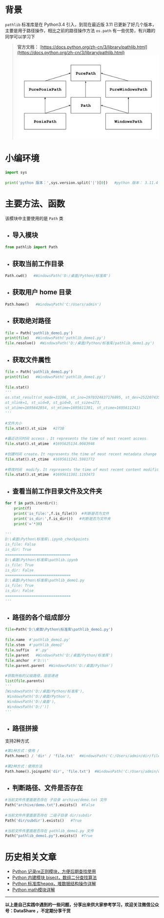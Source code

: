 # 背景
`pathlib` 标准库是在 Python3.4 引入，到现在最近版 3.11 已更新了好几个版本，主要是用于路径操作，相比之前的路径操作方法 `os.path` 有一些优势，有兴趣的同学可以学习下

>**官方文档：** [https://docs.python.org/zh-cn/3/library/pathlib.html](https://docs.python.org/zh-cn/3/library/pathlib.html)
![官方pathlib图片](./image/6641583-9e5a96f92df24f82.png)

# 小编环境
```python
import sys

print('python 版本：',sys.version.split('|')[0])   #python 版本： 3.11.4
```

# 主要方法、函数
该模块中主要使用的是 `Path` 类
- ## 导入模块
```python
from pathlib import Path
```
- ## 获取当前工作目录
```python
Path.cwd()   #WindowsPath('D:/桌面/Python/标准库')
```
- ## 获取用户 home 目录
```python
Path.home()   #WindowsPath('C:/Users/admin')
```
- ## 获取绝对路径
```python
file = Path('pathlib_demo1.py')
print(file)   #WindowsPath('pathlib_demo1.py')
file.resolve()  #WindowsPath('D:/桌面/Python/标准库/pathlib_demo1.py')
```
- ## 获取文件属性
```python
file = Path('pathlib_demo1.py')
print(file)   #WindowsPath('pathlib_demo1.py')

file.stat()  
'''
os.stat_result(st_mode=33206, st_ino=1970324837176895, st_dev=2522074357, 
st_nlink=1, st_uid=0, st_gid=0, st_size=273, 
st_atime=1695642854, st_mtime=1695611301, st_ctime=1695611241)
'''

#文件大小
file.stat().st_size   #273B

#最近访问时间 access ，It represents the time of most recent access 
file.stat().st_atime  #1695625134.9083948

#创建时间 create，It represents the time of most recent metadata change on Unix and creation time on Windows.
file.stat().st_ctime  #1695611241.5981772

#修改时间  modify，It represents the time of most recent content modification
file.stat().st_mtime  #1695611301.1193473
```
- ## 查看当前工作目录文件及文件夹
```python
for f in path.iterdir():
    print(f)
    print('is_file:',f.is_file())  #判断是否为文件
    print('is_dir:',f.is_dir())   #判断是否为文件夹
    print('='*30)

'''
D:\桌面\Python\标准库\.ipynb_checkpoints
is_file: False
is_dir: True
==============================
D:\桌面\Python\标准库\pathlib.ipynb
is_file: True
is_dir: False
==============================
D:\桌面\Python\标准库\pathlib_demo1.py
is_file: True
is_dir: False
==============================
'''
```
- ## 路径的各个组成部分
```python
file=Path('D:\桌面\Python\标准库\pathlib_demo1.py')

file.name  #'pathlib_demo1.py'
file.stem  #'pathlib_demo1'
file.suffix   #'.py'
file.parent   #WindowsPath('D:/桌面/Python/标准库')
file.anchor  #'D:\\'
file.parent.parent  #WindowsPath('D:/桌面/Python')

#获取所有的父级路径，层层递进
list(file.parents)
'''
[WindowsPath('D:/桌面/Python/标准库'),
 WindowsPath('D:/桌面/Python'),
 WindowsPath('D:/桌面'),
 WindowsPath('D:/')]
'''
```
- ## 路径拼接
支持2种方式
```python
#第1种方式：使用 /
Path.home() / 'dir' / 'file.txt'  #WindowsPath('C:/Users/admin/dir/file.txt')

#第2种方式：使用方法
Path.home().joinpath('dir', 'file.txt')  #WindowsPath('C:/Users/admin/dir/file.txt')
```

- ## 判断路径、文件是否存在
```python
#当前文件件里面是否存在 子目录 archive/demo.txt 文件
Path("archive/demo.txt").exists()  #False

#当前文件件里面是否存在 二级子目录 dir/subdir  
Path('dir/subdir').exists()   #True

#当前文件件里面是否存在 pathlib_demo1.py 文件
Path("pathlib_demo1.py").exists()  #True
```

# 历史相关文章
- [Python 记录re正则模块，方便后期查找使用](./Python-记录re正则模块，方便后期查找使用.md)
- [Python 内建模块 bisect，数组二分查找算法](./Python-内建模块-bisect，数组二分查找算法.md)
- [Python 标准库heapq，堆数据结构操作详解](./Python-标准库heapq，堆数据结构操作详解.md)
- [Python math模块详解](./Python-math模块详解.md)

**************************************************************************
**以上是自己实践中遇到的一些问题，分享出来供大家参考学习，欢迎关注微信公众号：DataShare ，不定期分享干货**
